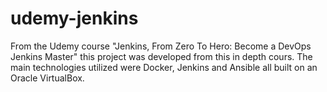 # udemy-jenkins
From the Udemy course "Jenkins, From Zero To Hero: Become a DevOps Jenkins Master" this project was developed from this in depth cours. The main technologies utilized were Docker, Jenkins and Ansible all built on an Oracle VirtualBox.
